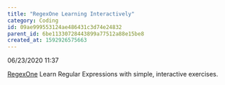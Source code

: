```yaml
---
title: "RegexOne Learning Interactively"
category: Coding
id: 09ae999553124ae486431c3d74e24832
parent_id: 6be11330728443899a77512a88e15be8
created_at: 1592926575663
---
```


06/23/2020 11:37

[RegexOne](https://regexone.com/)
Learn Regular Expressions with simple, interactive exercises. 
    